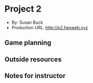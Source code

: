 
# Project 2
+ By: Susan Buck
+ Production URL: <http://p2.hesweb.xyz>

## Game planning

## Outside resources

## Notes for instructor
